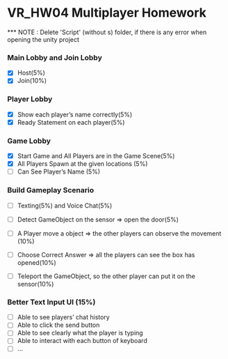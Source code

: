 # VR_HW04 Multiplayer Homework

*** NOTE : Delete 'Script' (without s) folder, if there is any error when opening the unity project
 
### Main Lobby and Join Lobby
- [x]  Host(5%)
- [x]  Join(10%)

### Player Lobby
- [x]  Show each player’s name correctly(5%)
- [x]  Ready Statement on each player(5%)

### Game Lobby
- [x]  Start Game and All Players are in the Game Scene(5%)
- [x]  All Players Spawn at the given locations (5%)
- [ ]  Can See Player’s Name (5%)

### Build Gameplay Scenario
- [ ]  Texting(5%) and Voice Chat(5%)
- [ ]  Detect GameObject on the sensor => open the door(5%)
- [ ]  A Player move a object => the other players can observe the movement (10%)
- [ ]  Choose Correct Answer => all the players can see the box has opened(10%)
- [ ]  Teleport the GameObject, so the other player can put it on the sensor(10%)


### Better Text Input UI (15%)
- [ ]  Able to see players’ chat history
- [ ]  Able to click the send button
- [ ]  Able to see clearly what the player is typing
- [ ]  Able to interact with each button of keyboard
- [ ]  …
